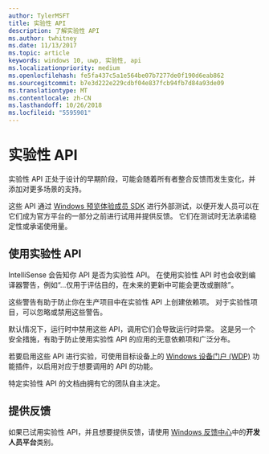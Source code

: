 ```yaml
---
author: TylerMSFT
title: 实验性 API
description: 了解实验性 API
ms.author: twhitney
ms.date: 11/13/2017
ms.topic: article
keywords: windows 10, uwp, 实验性, api
ms.localizationpriority: medium
ms.openlocfilehash: fe5fa437c5a1e564be07b7277de0f190d6eab862
ms.sourcegitcommit: b7e3d222e229cdbf04e837fcb94fb7d84a93de09
ms.translationtype: MT
ms.contentlocale: zh-CN
ms.lasthandoff: 10/26/2018
ms.locfileid: "5595901"
---
```

# <a name="experimental-apis"></a>实验性 API

实验性 API 正处于设计的早期阶段，可能会随着所有者整合反馈而发生变化，并添加对更多场景的支持。

这些 API 通过 [Windows 预览体验成员 SDK](https://www.microsoft.com/en-us/software-download/windowsinsiderpreviewSDK) 进行外部测试，以便开发人员可以在它们成为官方平台的一部分之前进行试用并提供反馈。 它们在测试时无法承诺稳定性或承诺使用量。

## <a name="consuming-experimental-apis"></a>使用实验性 API
IntelliSense 会告知你 API 是否为实验性 API。 在使用实验性 API 时也会收到编译器警告，例如“...仅用于评估目的，在未来的更新中可能会更改或删除”。

这些警告有助于防止你在生产项目中在实验性 API 上创建依赖项。 对于实验性项目，可以忽略或禁用这些警告。

默认情况下，运行时中禁用这些 API，调用它们会导致运行时异常。 这是另一个安全措施，有助于防止使用实验性 API 的应用的无意依赖项和广泛分布。

若要启用这些 API 进行实验，可使用目标设备上的 [Windows 设备门户 (WDP)](https://docs.microsoft.com/en-us/windows/uwp/debug-test-perf/device-portal) 功能插件，以启用对应于想要调用的 API 的功能。

特定实验性 API 的文档由拥有它的团队自主决定。

## <a name="providing-feedback"></a>提供反馈

如果已试用实验性 API，并且想要提供反馈，请使用 [Windows 反馈中心](https://support.microsoft.com/en-us/help/4021566/windows-10-send-feedback-to-microsoft-with-feedback-hub-app)中的**开发人员平台**类别。